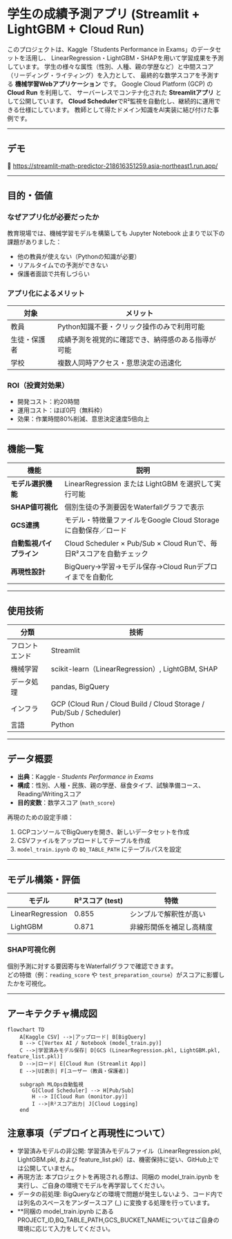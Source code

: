 # 学生の成績予測アプリ (Streamlit + LightGBM + Cloud Run)

このプロジェクトは、Kaggle「Students Performance in Exams」のデータセットを活用し、 
LinearRegression・LightGBM・SHAPを用いて学習成果を予測しています。 
学生の様々な属性（性別、人種、親の学歴など）と中間スコア（リーディング・ライティング）を入力として、 
最終的な数学スコアを予測する **機械学習Webアプリケーション** です。 
Google Cloud Platform (GCP) の **Cloud Run** を利用して、 
サーバーレスでコンテナ化された **Streamlitアプリ** として公開しています。 
**Cloud Scheduler**でR²監視を自動化し、継続的に運用できる仕様にしています。
教師として得たドメイン知識をAI実装に結び付けた事例です。

---

## デモ

🔗 https://streamlit-math-predictor-218616351259.asia-northeast1.run.app/

---

## 目的・価値

### なぜアプリ化が必要だったか

教育現場では、機械学習モデルを構築しても Jupyter Notebook 止まりで以下の課題がありました：

- 他の教員が使えない（Pythonの知識が必要）  
- リアルタイムでの予測ができない  
- 保護者面談で共有しづらい  

### アプリ化によるメリット

| 対象 | メリット |
|------|-----------|
| 教員 | Python知識不要・クリック操作のみで利用可能 |
| 生徒・保護者 | 成績予測を視覚的に確認でき、納得感のある指導が可能 |
| 学校 | 複数人同時アクセス・意思決定の迅速化 |

### ROI（投資対効果）
- 開発コスト：約20時間
- 運用コスト：ほぼ0円（無料枠）
- 効果：作業時間80%削減、意思決定速度5倍向上

---

## 機能一覧

| 機能 | 説明 |
|------|------|
| **モデル選択機能** | LinearRegression または LightGBM を選択して実行可能 |
| **SHAP値可視化** | 個別生徒の予測要因をWaterfallグラフで表示 |
| **GCS連携** | モデル・特徴量ファイルをGoogle Cloud Storageに自動保存／ロード |
| **自動監視パイプライン** | Cloud Scheduler × Pub/Sub × Cloud Runで、毎日R²スコアを自動チェック |
| **再現性設計** | BigQuery→学習→モデル保存→Cloud Runデプロイまでを自動化 |

---

## 使用技術

| 分類 | 技術 |
|------|------|
| フロントエンド | Streamlit |
| 機械学習 | scikit-learn（LinearRegression）, LightGBM, SHAP |
| データ処理 | pandas, BigQuery |
| インフラ | GCP (Cloud Run / Cloud Build / Cloud Storage / Pub/Sub / Scheduler) |
| 言語 | Python |

---

## データ概要

- **出典**：Kaggle - *Students Performance in Exams*  
- **構成**：性別、人種・民族、親の学歴、昼食タイプ、試験準備コース、Reading/Writingスコア  
- **目的変数**：数学スコア (`math_score`)  

再現のための設定手順：
1. GCPコンソールでBigQueryを開き、新しいデータセットを作成  
2. CSVファイルをアップロードしてテーブルを作成  
3. `model_train.ipynb` の `BQ_TABLE_PATH` にテーブルパスを設定  

---

## モデル構築・評価

| モデル | R²スコア (test) | 特徴 |
|--------|------------------|------|
| LinearRegression | 0.855 | シンプルで解釈性が高い |
| LightGBM | 0.871 | 非線形関係を補足し高精度 |

### SHAP可視化例
個別予測に対する要因寄与をWaterfallグラフで確認できます。  
どの特徴（例：`reading_score` や `test_preparation_course`）がスコアに影響したかを可視化。

---

## アーキテクチャ構成図

```mermaid
flowchart TD
    A[Kaggle CSV] -->|アップロード| B[BigQuery]
    B --> C[Vertex AI / Notebook (model_train.py)]
    C -->|学習済みモデル保存| D[GCS (LinearRegression.pkl, LightGBM.pkl, feature_list.pkl)]
    D -->|ロード| E[Cloud Run (Streamlit App)]
    E -->|UI表示| F[ユーザー（教員・保護者）]

    subgraph MLOps自動監視
        G[Cloud Scheduler] --> H[Pub/Sub]
        H --> I[Cloud Run (monitor.py)]
        I -->|R²スコア出力| J[Cloud Logging]
    end
```

## 注意事項（デプロイと再現性について）
- 学習済みモデルの非公開: 学習済みモデルファイル（LinearRegression.pkl, LightGBM.pkl, および feature_list.pkl）は、機密保持に従い、GitHub上では公開していません。
- 再現方法: 本プロジェクトを再現される際は、同梱の model_train.ipynb を実行し、ご自身の環境でモデルを再学習してください。
- データの前処理: BigQueryなどの環境で問題が発生しないよう、コード内では列名のスペースをアンダースコア (_) に変換する処理を行っています。
- **同梱の model_train.ipynb にあるPROJECT_ID,BQ_TABLE_PATH,GCS_BUCKET_NAMEについてはご自身の環境に応じて入力をしてください。
